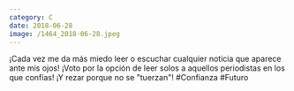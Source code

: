 ```yaml
--- 
category: C 
date: 2018-06-28 
image: /1464_2018-06-28.jpeg 
--- 
```


¡Cada vez me da más miedo leer o escuchar cualquier noticia que aparece ante mis ojos! ¡Voto por la opción de leer solos a aquellos periodistas en los que confías! ¡Y rezar porque no se "tuerzan"! #Confianza #Futuro